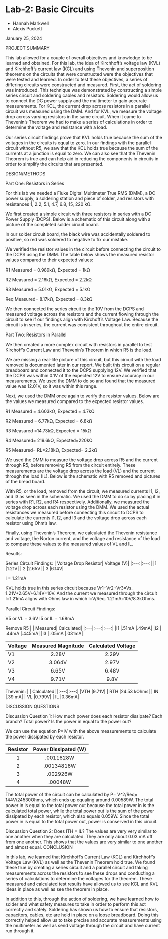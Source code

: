 # Lab-2: Basic Circuits
* Hannah Markwell 
* Alexis Puckett

January 25, 2024

PROJECT SUMMARY 

This lab allowed for a couple of overall objectives and knowledge to be learned and obtained. For this lab, the idea of Kirchhoff’s voltage law (KVL) and Kirchhoff’s current law (KCL) and using Thevenin and superposition theorems on the circuits that were constructed were the objectives that were tested and learned. In order to test these objectives, a series of differing circuits were constructed and measured. First, the act of soldering was introduced. This technique was demonstrated by constructing a simple series circuit and soldering cables and resistors. Soldering would allow us to connect the DC power supply and the multimeter to gain accurate measurements. For KCL, the current drop across resistors in a parallel circuit was measured using the DMM. And for KVL, we measure the voltage drop across varying resistors in the same circuit. When it came to Thevenin’s Theorem we had to make a series of calculations in order to determine the voltage and resistance with a load. 

Our series circuit findings prove that KVL holds true because the sum of the voltages in the circuits is equal to zero. In our findings with the parallel circuit without R5, we saw that the KCL holds true because the sum of the currents at a junction is equal to zero. We can also see that the Thevenin Theorem is true and can help aid in reducing the components in circuits in order to simplify the circuits that are presented. 

DESIGN/METHODS 

Part One: Resistors in Series 

For this lab we needed a Fluke Digital Multimeter True RMS (DMM), a DC power supply, a soldering station and piece of solder, and resistors with resistances 1, 2.2, 5.1, 4.7, 6.8, 15, 220 k&Omega;.

We first created a simple circuit with three resistors in series with a DC Power Supply (DCPS). Below is a schematic of this circuit along with a picture of the completed solder circuit board.  

In our solder circuit board, the black wire was accidentally soldered to positive, so red was soldered to negative to fix our mistake. 

We verified the resistor values in the circuit before connecting the circuit to the DCPS using the DMM. The table below shows the measured resistor values compared to their expected values: 

R1 Measured = 0.989k&Omega;, Expected = 1k&Omega;

R2 Measured = 2.16k&Omega;, Expected = 2.2k&Omega;

R3 Measured = 5.01k&Omega;, Expected = 5.1k&Omega; 

Req Measured= 8.17k&Omega;, Expected = 8.3k&Omega;

We then connected the series circuit to the 10V from the DCPS and measured voltage across the resistors and the current flowing through the circuit to see if our findings align with Kirchoff’s Voltage Law. Because the circuit is in series, the current was consistent throughout the entire circuit.  

Part Two: Resistors in Parallel 

We then created a more complex circuit with resistors in parallel to test Kirchoff’s Current Law and Thevenin’s Theorem in which R5 is the load.  

We are missing a real-life picture of this circuit, but this circuit with the load removed is documented later in our report. We built this circuit on a regular breadboard and connected it to the DCPS supplying 12V. We verified that the DCPS was within 0.1V of the expected 12V to ensure accuracy in our measurements. We used the DMM to do so and found that the measured value was 12.01V, so it was within this range. 

Next, we used the DMM once again to verify the resistor values. Below are the values we measured compared to the expected resistor values. 

R1 Measured = 4.603k&Omega;, Expected = 4.7k&Omega; 

R2 Measured = 6.77k&Omega;, Expected = 6.8k&Omega;

R3 Measured =14.73k&Omega;, Expected = 15k&Omega; 

R4 Measured= 219.6k&Omega;, Expected=220k&Omega;

R5 Measured= RL=2.18k&Omega;, Expected= 2.2k&Omega;

We used the DMM to measure the voltage drop across R5 and the current through R5, before removing R5 from the circuit entirely. These measurements are the voltage drop across the load (VL) and the current through the load (IL). Below is the schematic with R5 removed and pictures of the bread board.  

With R5, or the load, removed from the circuit, we measured currents I1, I2, and I3 as seen in the schematic. We used the DMM to do so by placing it in series with R1, R2, and R4 respectively. Additionally, we measured the voltage drop across each resistor using the DMM. We used the actual resistances we measured before connecting this circuit to DCPS to calculate the currents I1, I2, and I3 and the voltage drop across each resistor using Ohm’s law.  

Finally, using Thevenin’s Theorem, we calculated the Thevenin resistance and voltage, the Norton current, and the voltage and resistance of the load to compare these values to the measured values of VL and IL.  

Results:


Series Circuit Findings:
|  Voltage Drop Resistor|  Voltage (V)|
|:---:|:---:|
|1 |1.21V|
| 2 |2.65V|
| 3 |6.14V|

I = 1.21mA

KVL holds true in this series circuit because Vr1+Vr2+Vr3=Vs. 1.21V+2.65V+6.14V=10V. And the current we measured through the circuit I=1.21mA aligns with Ohms law in which I=V/Req. 1.21mA=10V/8.3kOhms. 

Parallel Circuit Findings:

V5 or VL = 3.6V
I5 or IL = 1.68mA

Remove R5
|  |  Measured|  Calculated|
|:---|:---:|:---:|
|I1   |.51mA |.49mA|
|I2     | .44mA |.445mA|
|I3     | .05mA |.031mA|

|  Voltage|  Measured Magnitude|  Calculated Voltage|
|:---|:---:|:---:|
|V1   |2.28V |2.29V|
|V2     | 3.064V|2.97V|
|V3     | 6.65V |6.48V|
|V4     | 9.71V |9.8V|

Thevenin:
|  |  Calculated|
|:---:|:---:|
|VTH |9.71V|
| RTH |24.53 kOhms|
| IN |.39 mA|
| VL |0.799V|
| IL |0.36mA|

DISCUSSION QUESTIONS 

Discussion Question 1: How much power does each resistor dissipate? Each branch? Total power? Is the power in equal to the power out? 

We can use the equation P=IV with the above measurements to calculate the power dissipated by each resistor. 

|  Resistor|  Power Dissipated (W)|
|:---:|:---:|
|1 |.0011628W|
| 2 |.00134816W|
| 3 |.002926W|
| 4 |.00048W|

The total power of the circuit can be calculated by P= V^2/Req= 144V/24530Ohms, which ends up equaling around 0.00589W. The total power in is equal to the total power out because the total power in is the calculated total power, while the total power out is the sum of the power dissipated by each resistor, which also equals 0.059W. Since the total power in is equal to the total power out, power is conserved in this circuit. 

Discussion Question 2: Does ITH = IL? 
The values are very very similar to one another when they are calculated. They are only about 0.03 mA off from one another. This shows that the values are very similar to one another and almost equal.
CONCLUSION 

In this lab, we learned that Kirchhoff’s Current Law (KCL) and Kirchhoff’s Voltage Law (KVL) as well as the Thevenin Theorem hold true. We found these true by creating a series circuit and a parallel circuit and taking measurements across the resistors to see these drops and conducting a series of calculations to determine the voltages for the theorem. These measured and calculated test results have allowed us to see KCL and KVL ideas in place as well as see the theorem in place.  

In addition to this, through the action of soldering, we have learned how to solder and what safety measures to take in order to perform this act correctly and safely. Soldering has shown us how to ensure that resistors, capacitors, cables, etc are held in place on a loose breadboard. Doing this correctly helped allow us to take precise and accurate measurements using the multimeter as well as send voltage through the circuit and have current run through it. 
